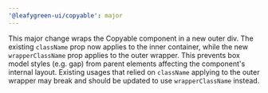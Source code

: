 ```yaml
---
'@leafygreen-ui/copyable': major
---
```


This major change wraps the Copyable component in a new outer div. The existing `className` prop now applies to the inner container, while the new `wrapperClassName` prop applies to the outer wrapper. This prevents box model styles (e.g. gap) from parent elements affecting the component's internal layout. Existing usages that relied on `className` applying to the outer wrapper may break and should be updated to use `wrapperClassName` instead.